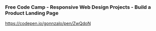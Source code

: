 ### Free Code Camp - Responsive Web Design Projects - Build a Product Landing Page

https://codepen.io/gonnzalo/pen/ZwQdoN
